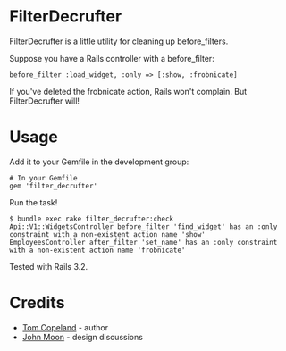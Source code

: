 # FilterDecrufter

FilterDecrufter is a little utility for cleaning up before_filters.

Suppose you have a Rails controller with a before_filter:

    before_filter :load_widget, :only => [:show, :frobnicate]

If you've deleted the frobnicate action, Rails won't complain.  But FilterDecrufter will!

# Usage

Add it to your Gemfile in the development group:

    # In your Gemfile
    gem 'filter_decrufter'

Run the task!

    $ bundle exec rake filter_decrufter:check 
    Api::V1::WidgetsController before_filter 'find_widget' has an :only constraint with a non-existent action name 'show'
    EmployeesController after_filter 'set_name' has an :only constraint with a non-existent action name 'frobnicate'

Tested with Rails 3.2.

# Credits

* [Tom Copeland](http://thomasleecopeland.com) - author
* [John Moon](http://www.thinkandgrowentrepreneur.com/) - design discussions

